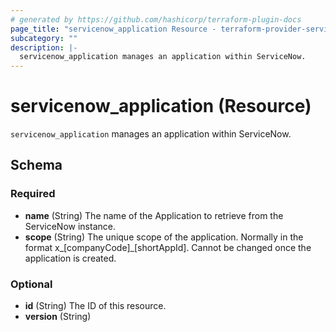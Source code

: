```yaml
---
# generated by https://github.com/hashicorp/terraform-plugin-docs
page_title: "servicenow_application Resource - terraform-provider-servicenow"
subcategory: ""
description: |-
  servicenow_application manages an application within ServiceNow.
---
```


# servicenow_application (Resource)

`servicenow_application` manages an application within ServiceNow.



<!-- schema generated by tfplugindocs -->
## Schema

### Required

- **name** (String) The name of the Application to retrieve from the ServiceNow instance.
- **scope** (String) The unique scope of the application. Normally in the format x_[companyCode]_[shortAppId]. Cannot be changed once the application is created.

### Optional

- **id** (String) The ID of this resource.
- **version** (String)



